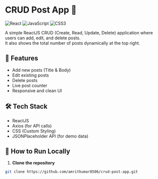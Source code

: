 # CRUD Post App 📝  

![React](https://img.shields.io/badge/React-18-blue?logo=react&logoColor=white)
![JavaScript](https://img.shields.io/badge/JavaScript-ES6-yellow?logo=javascript)
![CSS3](https://img.shields.io/badge/CSS-3-blue?logo=css3)


A simple ReactJS CRUD (Create, Read, Update, Delete) application where users can add, edit, and delete posts.  
It also shows the total number of posts dynamically at the top right.

## 📌 Features
- Add new posts (Title & Body)
- Edit existing posts
- Delete posts
- Live post counter
- Responsive and clean UI

## 🛠 Tech Stack
- ReactJS
- Axios (for API calls)
- CSS (Custom Styling)
- JSONPlaceholder API (for demo data)

## 🚀 How to Run Locally
1. **Clone the repository**
```bash
git clone https://github.com/amritkumar8506/crud-post-app.git

